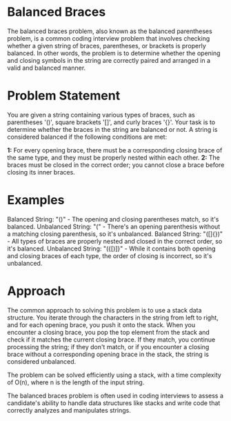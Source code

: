 # Balanced Braces
The balanced braces problem, also known as the balanced parentheses problem, is a common coding interview problem that involves checking whether a given string of braces, parentheses, or brackets is properly balanced. In other words, the problem is to determine whether the opening and closing symbols in the string are correctly paired and arranged in a valid and balanced manner.

# Problem Statement

You are given a string containing various types of braces, such as parentheses '()', square brackets '[]', and curly braces '{}'. Your task is to determine whether the braces in the string are balanced or not. A string is considered balanced if the following conditions are met:

**1:** For every opening brace, there must be a corresponding closing brace of the same type, and they must be properly nested within each other.
**2:** The braces must be closed in the correct order; you cannot close a brace before closing its inner braces.

# Examples

Balanced String: "()" - The opening and closing parentheses match, so it's balanced.
Unbalanced String: "(" - There's an opening parenthesis without a matching closing parenthesis, so it's unbalanced.
Balanced String: "([]{})" - All types of braces are properly nested and closed in the correct order, so it's balanced.
Unbalanced String: "({[)]}" - While it contains both opening and closing braces of each type, the order of closing is incorrect, so it's unbalanced.


# Approach

The common approach to solving this problem is to use a stack data structure. You iterate through the characters in the string from left to right, and for each opening brace, you push it onto the stack. When you encounter a closing brace, you pop the top element from the stack and check if it matches the current closing brace. If they match, you continue processing the string; if they don't match, or if you encounter a closing brace without a corresponding opening brace in the stack, the string is considered unbalanced.

The problem can be solved efficiently using a stack, with a time complexity of O(n), where n is the length of the input string.

The balanced braces problem is often used in coding interviews to assess a candidate's ability to handle data structures like stacks and write code that correctly analyzes and manipulates strings.

